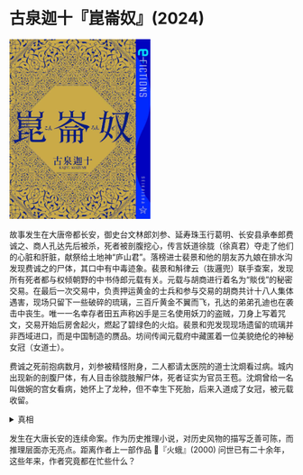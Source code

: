 # 古泉迦十『崑崙奴』(2024)

<img src=images/2024_cover.jpg width=250/>

故事发生在大唐帝都长安，御史台文林郎刘参、延寿珠玉行葛明、长安县承奉郎费诚之、商人孔达先后被杀，死者被剖腹挖心，传言妖道徐胧（徐真君）夺走了他们的心脏和肝脏，献祭给土地神“庐山君”。落榜进士裴景和他的朋友苏九娘在排水沟发现费诚之的尸体，其口中有中毒迹象。裴景和斛律云（抜邏兜）联手查案，发现所有死者都与权倾朝野的中书侍郎元载有关。元载与胡商进行着名为“賧伐”的秘密交易。在最后一次交易中，负责押运黄金的士兵和参与交易的胡商共计十八人集体遇害，现场只留下一些破碎的琉璃，三百斤黄金不翼而飞，孔达的弟弟孔迪也在袭击中丧生。唯一一名幸存者田五声称凶手是三名使用妖刀的盗贼，刀身上写着咒文，交易开始后房舍起火，燃起了碧绿色的火焰。裴景和兜发现现场遗留的琉璃并非西域进口，而是中国制造的赝品。坊间传闻元载府中藏匿着一位美貌绝伦的神秘女冠（女道士）。

费诚之死前抱病数月，刘参被精怪附身，二人都请太医院的道士沈烱看过病。城内出现新的剖腹尸体，有人目击徐胧肢解尸体，死者证实为官员王苞。沈烱曾给一名叫做婉的宫女看病，她怀上了龙种，但不幸生下死胎，后来入道成了女冠，被元载收留。

<details><summary>真相</summary>
元载用药金（假黄金）交易，被胡商发现，胡商负责人何莫潘通过最后一次交易进行试探，让三名杀手杀死了参与交易的士兵。药金点燃后发出碧绿色火焰，烧成黑色焦炭，所以现场找不到黄金。妖刀上的咒文是大马士革钢的纹路。沈烱让五名死者服下水银秘丹，导致五人中毒而亡，婉生下死胎也是水银中毒。徐胧坚信沈烱能让死人复活，为了让心爱的婉复活，挖出死者内脏，试图得到其中的秘丹。
</details>

发生在大唐长安的连续命案。作为历史推理小说，对历史风物的描写乏善可陈，而推理层面亦无亮点。距离作者上一部作品 📖『火蛾』(2000) 问世已有二十余年，这些年来，作者究竟都在忙些什么？
